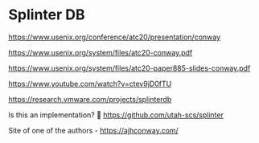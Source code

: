 # Splinter DB

https://www.usenix.org/conference/atc20/presentation/conway

https://www.usenix.org/system/files/atc20-conway.pdf

https://www.usenix.org/system/files/atc20-paper885-slides-conway.pdf

https://www.youtube.com/watch?v=ctev9jD0fTU

https://research.vmware.com/projects/splinterdb

Is this an implementation? 🤔 https://github.com/utah-scs/splinter

Site of one of the authors - https://ajhconway.com/
